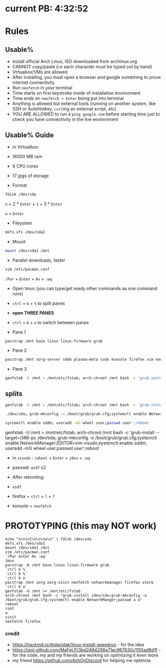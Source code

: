 # current PB: 4:32:52

# Rules

## Usable%
- Install official Arch Linux, ISO downloaded from archlinux.org
- CANNOT copy/paste (i.e each character must be typed out by hand)
- Virtuabox/VMs are allowed
- After installing, you must open a browser and google something to prove internet connectivity
- Run `neofetch` in your terminal
- Time starts on first keystroke inside of installation environment
- Time ends on `neofetch + Enter` being put into terminal
- Anything is allowed but external tools (running on another system, like SSH or AutoHotkey, `curl`ing an external script, etc)
- YOU ARE ALLOWED to run a `ping google.com` before starting time just to check you have connectivity in the live environment


## Usable% Guide
- in Virtualbox:
- 16000 MB ram
- 6 CPU cores
- 17 gigs of storage

- Format
```bash
fdisk /dev/sda
```

`n` + 2 * `Enter` + `1` + 3 * `Enter`

`w` + `Enter`

- Fileystem

```bash
mkfs.xfs /dev/sda2
```

- Mount

```bash
mount /dev/sda1 /mnt
```

- Parallel downloads, faster

```bash
vim /etc/pacman.conf
```

`/Par` + `Enter` + `0x` + `:wq`

- Open tmux (you can type/get ready other commands as one command runs)

- `ctrl` + `b` + `%` to split panes
- **open THREE PANES**

- `ctrl` + `b` + `o` to switch between panes

- Pane 1
```bash
pacstrap /mnt base linux linux-firmware grub
```

- Pane 2
```bash
pacstrap /mnt xorg-server sddm plasma-meta sudo konsole firefox vim neofetch
```

- Pane 3
```bash
genfstab -U /mnt > /mnt/etc/fstab; arch-chroot /mnt bash -c 'grub-install /dev/sda; grub-mkconfig -o /boot/grub/grub.cfg;systemctl enable NetworkManager;EDITOR=vim visudo;systemctl enable sddm; useradd -mG wheel user;passwd user';reboot
```
## splits

```bash
genfstab -U /mnt > /mnt/etc/fstab; arch-chroot /mnt bash -c 'grub-install
```

```bash
 /dev/sda; grub-mkconfig -o /boot/grub/grub.cfg;systemctl enable NetworkManager;EDITOR=vim visudo;
```

```bash
systemctl enable sddm; useradd -mG wheel user;passwd user';reboot
```

genfstab -U /mnt > /mnt/etc/fstab; arch-chroot /mnt bash -c 'grub-install --target=i386-pc /dev/sda; grub-mkconfig -o /boot/grub/grub.cfg;systemctl enable NetworkManager;EDITOR=vim visudo;systemctl enable sddm; useradd -mG wheel user;passwd user';reboot

- in `visudo` : `/wheel` + `Enter` + `j0xx` + `:wq`
- passwd: `asdf` x2

- After rebooting:
- `asdf`
- firefox + `ctrl` + `l` + `f`
- konsole + `neofetch`

# PROTOTYPING (this may NOT work)

```
echo "n\n\n1\n\n\nw\n" | fdisk /dev/sda
mkfs.xfs /dev/sda1
mount /dev/sda1 /mnt
vim /etc/pacman.conf
`/Par enter 0x :wq`
tmux
pacstrap -K /mnt base linux linux-firmware grub
`ctrl b %`
`ctrl b %`
`ctrl b o`
pacstrap /mnt xorg xorg-xinit neofetch networkmanager firefox xterm
`ctrl b o`
genfstab -U /mnt >> /mnt/etc/fstab
arch-chroot /mnt bash -c "grub-install /dev/sda;grub-mkconfig -o /boot/grub/grub.cfg;systemctl enable NetworkManger;passwd a a"
reboot
root
a
xinit
neofetch firefox
```


### credit
- https://hackmd.io/@davidak/linux-install-speedrun - for the idea
- https://gist.github.com/MaFeLP/3bd2484299a71ec967630c1155ad8d1f - for the code, my and my friends are working on optimizing it even more
- my friend https://github.com/AshOnDiscord for helping me optimize
